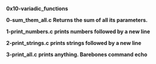 **0x10-variadic_functions**

**0-sum_them_all.c** 
**Returns the sum of all its parameters.**

**1-print_numbers.c** 
**prints numbers followed by a new line**

**2-print_strings.c** 
**prints strings followed by a new line**

**3-print_all.c** 
**prints anything. Barebones command echo**

